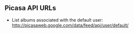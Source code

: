 ## Picasa API URLs ##
* List albums associated with the default user: http://picasaweb.google.com/data/feed/api/user/default/
